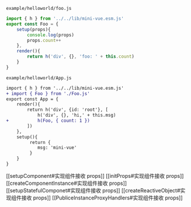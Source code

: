 `example/helloworld/foo.js`
```js
import { h } from '../../lib/mini-vue.esm.js'
export const Foo = {
	setup(props){
		console.log(props)
		props.count++
	},
	render(){
		return h('div', {}, 'foo: ' + this.count)
	}
}
```

`example/helloworld/App.js`
```diff
import { h } from '../../lib/mini-vue.esm.js'
+ import { Foo } from './Foo.js'
export const App = {
	render(){
		return h('div', {id: 'root'}, [
			h('div', {}, 'hi,' + this.msg)
+			h(Foo, { count: 1 })
		])
	},
	setup(){
		 return {
			msg: 'mini-vue'
		 }
	}
} 
```

[[setupComponent#实现组件接收 props]]
[[initProps#实现组件接收 props]]
[[createComponentInstance#实现组件接收 props]]
[[setupStatefulComponet#实现组件接收 props]]
[[createReactiveObject#实现组件接收 props]]
[[PubliceInstanceProxyHandlers#实现组件接收 props]]

